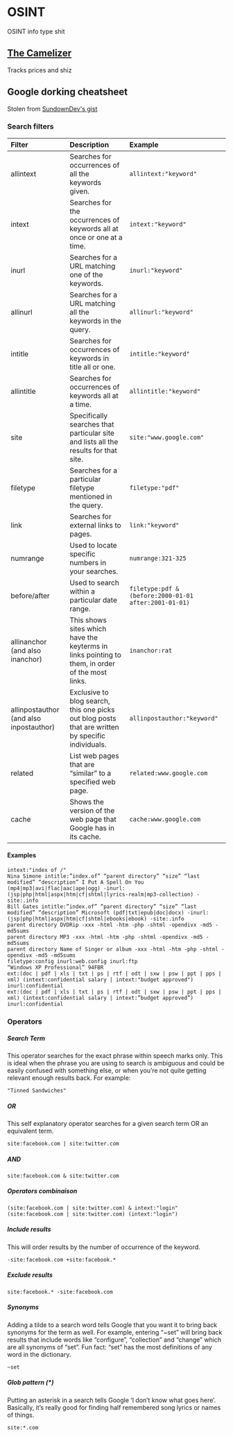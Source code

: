 # OSINT
OSINT info type shit

## [The Camelizer](https://addons.mozilla.org/en-US/firefox/addon/the-camelizer-price-history-ch/)
Tracks prices and shiz

## Google dorking cheatsheet
Stolen from [SundownDev's gist](https://gist.github.com/sundowndev/283efaddbcf896ab405488330d1bbc06)

### Search filters
| Filter          | Description                                        | Example                              |
| :-------------- |:---------------------------------------------------| :------------------------------------|
| allintext      | Searches for occurrences of all the keywords given. | `allintext:"keyword"` |
| intext      | Searches for the occurrences of keywords all at once or one at a time. | `intext:"keyword"` |
| inurl      | Searches for a URL matching one of the keywords. | `inurl:"keyword"` |
| allinurl      | Searches for a URL matching all the keywords in the query. | `allinurl:"keyword"` |
| intitle      | Searches for occurrences of keywords in title all or one. | `intitle:"keyword"` |
| allintitle      | Searches for occurrences of keywords all at a time. | `allintitle:"keyword"` |
| site      | Specifically searches that particular site and lists all the results for that site. | `site:"www.google.com"` |
| filetype      | Searches for a particular filetype mentioned in the query. | `filetype:"pdf"` |
| link      | Searches for external links to pages. | `link:"keyword"` |
| numrange      | Used to locate specific numbers in your searches. | `numrange:321-325` |
| before/after      | Used to search within a particular date range. | `filetype:pdf & (before:2000-01-01 after:2001-01-01)` |
| allinanchor (and also inanchor)      | This shows sites which have the keyterms in links pointing to them, in order of the most links. | `inanchor:rat` |
| allinpostauthor (and also inpostauthor)      | Exclusive to blog search, this one picks out blog posts that are written by specific individuals. | `allinpostauthor:"keyword"` |
| related      | List web pages that are “similar” to a specified web page. | `related:www.google.com` |
| cache      | Shows the version of the web page that Google has in its cache. | `cache:www.google.com` |

#### Examples

```
intext:"index of /"
Nina Simone intitle:”index.of” “parent directory” “size” “last modified” “description” I Put A Spell On You (mp4|mp3|avi|flac|aac|ape|ogg) -inurl:(jsp|php|html|aspx|htm|cf|shtml|lyrics-realm|mp3-collection) -site:.info
Bill Gates intitle:”index.of” “parent directory” “size” “last modified” “description” Microsoft (pdf|txt|epub|doc|docx) -inurl:(jsp|php|html|aspx|htm|cf|shtml|ebooks|ebook) -site:.info
parent directory DVDRip -xxx -html -htm -php -shtml -opendivx -md5 -md5sums
parent directory MP3 -xxx -html -htm -php -shtml -opendivx -md5 -md5sums
parent directory Name of Singer or album -xxx -html -htm -php -shtml -opendivx -md5 -md5sums
filetype:config inurl:web.config inurl:ftp
“Windows XP Professional” 94FBR
ext:(doc | pdf | xls | txt | ps | rtf | odt | sxw | psw | ppt | pps | xml) (intext:confidential salary | intext:"budget approved") inurl:confidential
ext:(doc | pdf | xls | txt | ps | rtf | odt | sxw | psw | ppt | pps | xml) (intext:confidential salary | intext:”budget approved”) inurl:confidential
```

### Operators

##### Search Term
This operator searches for the exact phrase within speech marks only.  This is ideal when the phrase you are using to search is ambiguous and  could be easily confused with something else, or when you’re not quite  getting relevant enough results back. For example:

```
"Tinned Sandwiches"
```

##### OR
This self explanatory operator searches for a given search term OR an equivalent term.
```
site:facebook.com | site:twitter.com
```

##### AND
```
site:facebook.com & site:twitter.com
```

##### Operators combinaison
```
(site:facebook.com | site:twitter.com) & intext:"login"
(site:facebook.com | site:twitter.com) (intext:"login")
```

##### Include results
This will order results by the number of occurrence of the keyword.
```
-site:facebook.com +site:facebook.*
```

##### Exclude results
```
site:facebook.* -site:facebook.com
```

##### Synonyms
Adding a tilde to a search word tells Google that you want it to bring back synonyms for the term as well. For example, entering “~set” will bring back results that include words like “configure”, “collection” and “change” which are all synonyms of “set”. Fun fact: “set” has the most definitions of any word in the dictionary.
```
~set
```

##### Glob pattern (*)
Putting an asterisk in a search tells Google ‘I don’t know what goes  here’. Basically, it’s really good for finding half remembered song  lyrics or names of things.

```
site:*.com
```
